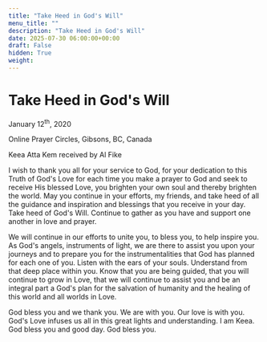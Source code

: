 ```yaml
---
title: "Take Heed in God's Will"
menu_title: ""
description: "Take Heed in God's Will"
date: 2025-07-30 06:00:00+00:00
draft: False
hidden: True
weight:
---
```

# Take Heed in God's Will

January 12<sup>th</sup>, 2020

Online Prayer Circles, Gibsons, BC, Canada

Keea Atta Kem received by Al Fike

I wish to thank you all for your service to God, for your dedication to this Truth of God's Love for each time you make a prayer to God and seek to receive His blessed Love, you brighten your own soul and thereby brighten the world. May you continue in your efforts, my friends, and take heed of all the guidance and inspiration and blessings that you receive in your day. Take heed of God's Will. Continue to gather as you have and support one another in love and prayer.

We will continue in our efforts to unite you, to bless you, to help inspire you. As God's angels, instruments of light, we are there to assist you upon your journeys and to prepare you for the instrumentalities that God has planned for each one of you. Listen with the ears of your souls. Understand from that deep place within you. Know that you are being guided, that you will continue to grow in Love, that we will continue to assist you and be an integral part a God's plan for the salvation of humanity and the healing of this world and all worlds in Love.

God bless you and we thank you. We are with you. Our love is with you. God's Love infuses us all in this great lights and understanding. I am Keea. God bless you and good day. God bless you.
